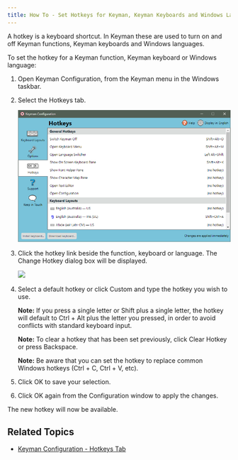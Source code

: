 ```yaml
---
title: How To - Set Hotkeys for Keyman, Keyman Keyboards and Windows Languages
---
```


A hotkey is a keyboard shortcut. In Keyman these are used to turn on and
off Keyman functions, Keyman keyboards and Windows languages.

To set the hotkey for a Keyman function, Keyman keyboard or Windows
language:

1.  Open Keyman Configuration, from the Keyman menu in the Windows
    taskbar.

2.  Select the Hotkeys tab.

    ![](../desktop_images/tab-hotkeys.png)

3.  Click the hotkey link beside the function, keyboard or language. The
    Change Hotkey dialog box will be displayed.

    ![](../desktop_images/hotkeys-change.png)

4.  Select a default hotkey or click Custom and type the hotkey you wish
    to use.

    **Note:** If you press a single letter or Shift plus a single letter, the
    hotkey will default to Ctrl + Alt plus the letter you pressed, in
    order to avoid conflicts with standard keyboard input.

    **Note:** To clear a hotkey that has been set previously, click Clear Hotkey
    or press Backspace.

    **Note:** Be aware that you can set the hotkey to replace common Windows hotkeys (Ctrl + C, Ctrl + V, etc).


5.  Click OK to save your selection.

6.  Click OK again from the Configuration window to apply the changes.

The new hotkey will now be available.

## Related Topics

-   [Keyman Configuration - Hotkeys Tab](../basic/config_tasks/hotkeys_tab)
